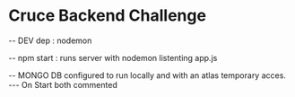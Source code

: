 # Cruce Backend Challenge

-- DEV dep : nodemon

-- npm start : runs server with nodemon listenting app.js

-- MONGO DB configured to run locally and with an atlas temporary acces.
--- On Start both commented
